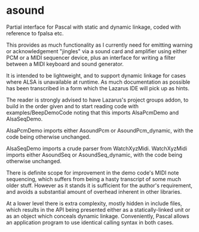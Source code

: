 # asound
Partial interface for Pascal with static and dynamic linkage, coded with reference to fpalsa etc.

This provides as much functionality as I currently need for emitting warning or acknowledgement "jingles" via a sound card and amplifier using either PCM or a MIDI sequencer device, plus an interface for writing a filter between a MIDI keyboard and sound generator.

It is intended to be lightweight, and to support dynamic linkage for cases where ALSA is unavailable at runtime. As much documentation as possible has been transcribed in a form which the Lazarus IDE will pick up as hints.

The reader is strongly advised to have Lazarus's project groups addon, to build in the order given and to start reading code with examples/BeepDemoCode noting that this imports AlsaPcmDemo and AlsaSeqDemo.

AlsaPcmDemo imports either AsoundPcm or AsoundPcm_dynamic, with the code being otherwise unchanged.

AlsaSeqDemo imports a crude parser from WatchXyzMidi. WatchXyzMidi imports either AsoundSeq or AsoundSeq_dynamic, with the code being otherwise unchanged.

There is definite scope for improvement in the demo code's MIDI note sequencing, which suffers from being a hasty transcript of some much older stuff. However as it stands it is sufficient for the author's requirement, and avoids a substantial amount of overhead inherent in other libraries.

At a lower level there is extra complexity, mostly hidden in include files, which results in the API being presented either as a statically-linked unit or as an object which conceals dynamic linkage. Conveniently, Pascal allows an application program to use identical calling syntax in both cases.

